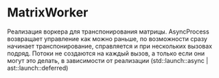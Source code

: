 # MatrixWorker

Реализация воркера для транспонирования матрицы. AsyncProcess возвращает управление как можно раньше, по возможности сразу начинает транспонирование, справляется и при нескольких вызовах подряд. Потоки не создаются на каждый вызов, а только если они могут это делать, в зависимости от реализации (std::launch::async | ast::launch::deferred)
